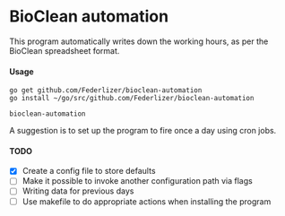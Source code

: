 # BioClean automation
This program automatically writes down the working hours, as per the BioClean spreadsheet format.
#### Usage
```
go get github.com/Federlizer/bioclean-automation
go install ~/go/src/github.com/Federlizer/bioclean-automation

bioclean-automation
```

A suggestion is to set up the program to fire once a day using cron jobs.

#### TODO
- [X] Create a config file to store defaults
- [ ] Make it possible to invoke another configuration path via flags
- [ ] Writing data for previous days
- [ ] Use makefile to do appropriate actions when installing the program
